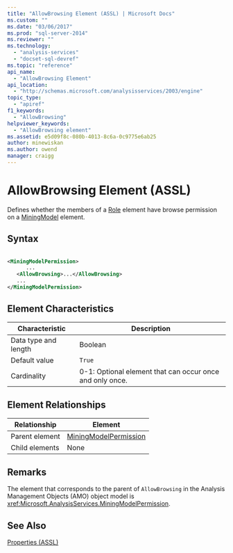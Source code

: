 ```yaml
---
title: "AllowBrowsing Element (ASSL) | Microsoft Docs"
ms.custom: ""
ms.date: "03/06/2017"
ms.prod: "sql-server-2014"
ms.reviewer: ""
ms.technology: 
  - "analysis-services"
  - "docset-sql-devref"
ms.topic: "reference"
api_name: 
  - "AllowBrowsing Element"
api_location: 
  - "http://schemas.microsoft.com/analysisservices/2003/engine"
topic_type: 
  - "apiref"
f1_keywords: 
  - "AllowBrowsing"
helpviewer_keywords: 
  - "AllowBrowsing element"
ms.assetid: e5d09f8c-080b-4013-8c6a-0c9775e6ab25
author: minewiskan
ms.author: owend
manager: craigg
---
```

# AllowBrowsing Element (ASSL)
  Defines whether the members of a [Role](../objects/role-element-assl.md) element have browse permission on a [MiningModel](../objects/miningmodel-element-assl.md) element.  
  
## Syntax  
  
```xml  
  
<MiningModelPermission>  
      ...  
   <AllowBrowsing>...</AllowBrowsing>  
   ...  
</MiningModelPermission>  
```  
  
## Element Characteristics  
  
|Characteristic|Description|  
|--------------------|-----------------|  
|Data type and length|Boolean|  
|Default value|`True`|  
|Cardinality|0-1: Optional element that can occur once and only once.|  
  
## Element Relationships  
  
|Relationship|Element|  
|------------------|-------------|  
|Parent element|[MiningModelPermission](../objects/miningmodelpermission-element-assl.md)|  
|Child elements|None|  
  
## Remarks  
 The element that corresponds to the parent of `AllowBrowsing` in the Analysis Management Objects (AMO) object model is <xref:Microsoft.AnalysisServices.MiningModelPermission>.  
  
## See Also  
 [Properties &#40;ASSL&#41;](properties-assl.md)  
  
  
